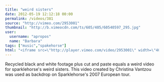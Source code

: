 ```yaml
---
title: "weird sisters"
date: 2012-05-19 12:12:18 00:00
permalink: /videos/381
source: "http://vimeo.com/2953001"
thumbnail: "http://b.vimeocdn.com/ts/605/405/60540597_295.jpg"
user:
  username: "apropos"
  name: "Barbara"
tags: ["music","spakehorse"]
html: "<iframe src=\"http://player.vimeo.com/video/2953001\" width=\"400\" height=\"300\" frameborder=\"0\" webkitallowfullscreen mozallowfullscreen allowfullscreen></iframe>"
---
```


Recycled black and white footage plus cut and paste equals a weird video for sparklehorse's weird sisters. This video created by Christina Vantzou was used as backdrop on Sparklehorse's 2007 European tour.